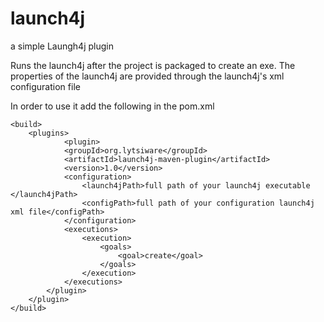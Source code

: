launch4j
========

a simple Laungh4j plugin

Runs the launch4j after the project is packaged to create an exe.
The properties of the launch4j are provided through the launch4j's xml configuration file

In order to use it add the following in the pom.xml
```
<build>
	<plugins>
    		<plugin>
			<groupId>org.lytsiware</groupId>
			<artifactId>launch4j-maven-plugin</artifactId>
			<version>1.0</version>
			<configuration>
				<launch4jPath>full path of your launch4j executable </launch4jPath>
				<configPath>full path of your configuration launch4j xml file</configPath>
			</configuration>
			<executions>
				<execution>
					<goals>
						<goal>create</goal>
					</goals>
				</execution>
			</executions>
		</plugin>
	</plugin>
</build>
```

